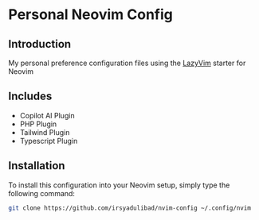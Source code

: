 # Personal Neovim Config

## Introduction
My personal preference configuration files using the [LazyVim](https://lazyvim.org) starter for Neovim

## Includes
- Copilot AI Plugin
- PHP Plugin
- Tailwind Plugin
- Typescript Plugin

## Installation
To install this configuration into your Neovim setup, simply type the following command:
```bash
git clone https://github.com/irsyadulibad/nvim-config ~/.config/nvim
```

